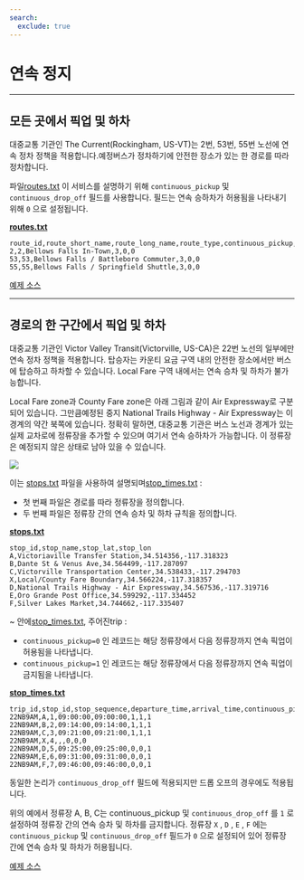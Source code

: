 ```yaml
---
search:
  exclude: true
---
```


# 연속 정지

<hr/>

## 모든 곳에서 픽업 및 하차

대중교통 기관인 The Current(Rockingham, US-VT)는 2번, 53번, 55번 노선에 연속 정차 정책을 적용합니다.예정버스가 정차하기에 안전한 장소가 있는 한 경로를 따라 정차합니다.

파일[routes.txt](../../reference/#routestxt) 이 서비스를 설명하기 위해 `continuous_pickup` 및 `continuous_drop_off` 필드를 사용합니다. 필드는 연속 승하차가 허용됨을 나타내기 위해 `0` 으로 설정됩니다.

[**routes.txt**](../../reference/#routestxt)

    route_id,route_short_name,route_long_name,route_type,continuous_pickup,continuous_drop_off
    2,2,Bellows Falls In-Town,3,0,0
    53,53,Bellows Falls / Battleboro Commuter,3,0,0
    55,55,Bellows Falls / Springfield Shuttle,3,0,0

[예제 소스](https://crtransit.org/bus-schedules/)

<hr/>

## 경로의 한 구간에서 픽업 및 하차

대중교통 기관인 Victor Valley Transit(Victorville, US-CA)은 22번 노선의 일부에만 연속 정차 정책을 적용합니다. 탑승자는 카운티 요금 구역 내의 안전한 장소에서만 버스에 탑승하고 하차할 수 있습니다. Local Fare 구역 내에서는 연속 승차 및 하차가 불가능합니다.

Local Fare zone과 County Fare zone은 아래 그림과 같이 Air Expressway로 구분되어 있습니다. 그만큼예정된 중지 National Trails Highway - Air Expressway는 이 경계의 약간 북쪽에 있습니다. 정확히 말하면, 대중교통 기관은 버스 노선과 경계가 있는 실제 교차로에 정류장을 추가할 수 있으며 여기서 연속 승하차가 가능합니다. 이 정류장은 예정되지 않은 상태로 남아 있을 수 있습니다.

![](../../assets/victor-valley-transit.svg)

이는 [stops.txt](../../reference/#stopstxt) 파일을 사용하여 설명되며[stop_times.txt](../../reference/#stoptimestxt) :

- 첫 번째 파일은 경로를 따라 정류장을 정의합니다.
- 두 번째 파일은 정류장 간의 연속 승차 및 하차 규칙을 정의합니다.

[**stops.txt**](../../reference/#stopstxt)

    stop_id,stop_name,stop_lat,stop_lon
    A,Victoriaville Transfer Station,34.514356,-117.318323
    B,Dante St & Venus Ave,34.564499,-117.287097
    C,Victorville Transportation Center,34.538433,-117.294703
    X,Local/County Fare Boundary,34.566224,-117.318357
    D,National Trails Highway - Air Expressway,34.567536,-117.319716
    E,Oro Grande Post Office,34.599292,-117.334452
    F,Silver Lakes Market,34.744662,-117.335407

\~ 안에[stop_times.txt](../../reference/#stoptimestxt), 주어진trip :

- `continuous_pickup=0` 인 레코드는 해당 정류장에서 다음 정류장까지 연속 픽업이 허용됨을 나타냅니다.
- `continuous_pickup=1` 인 레코드는 해당 정류장에서 다음 정류장까지 연속 픽업이 금지됨을 나타냅니다.

[**stop_times.txt**](../../reference/#stoptimestxt)

    trip_id,stop_id,stop_sequence,departure_time,arrival_time,continuous_pickup,continuous_drop_off,timepoint
    22NB9AM,A,1,09:00:00,09:00:00,1,1,1
    22NB9AM,B,2,09:14:00,09:14:00,1,1,1
    22NB9AM,C,3,09:21:00,09:21:00,1,1,1
    22NB9AM,X,4,,,0,0,0
    22NB9AM,D,5,09:25:00,09:25:00,0,0,1
    22NB9AM,E,6,09:31:00,09:31:00,0,0,1
    22NB9AM,F,7,09:46:00,09:46:00,0,0,1

동일한 논리가 `continuous_drop_off` 필드에 적용되지만 드롭 오프의 경우에도 적용됩니다.

위의 예에서 정류장 A, B, C는 continuous_pickup 및 `continuous_drop_off` 를 `1` 로 설정하여 정류장 간의 연속 승차 및 하차를 금지합니다. 정류장 `X` , `D` , `E` , `F` 에는 `continuous_pickup` 및 `continuous_drop_off` 필드가 `0` 으로 설정되어 있어 정류장 간에 연속 승차 및 하차가 허용됩니다.

[예제 소스](https://vvta.org/routes/route-22/)
